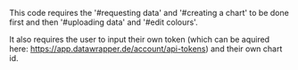 This code requires the '#requesting data' and '#creating a chart' to be done first and then '#uploading data' and '#edit colours'. 

It also requires the user to input their own token (which can be aquired here: https://app.datawrapper.de/account/api-tokens) and their own chart id.
